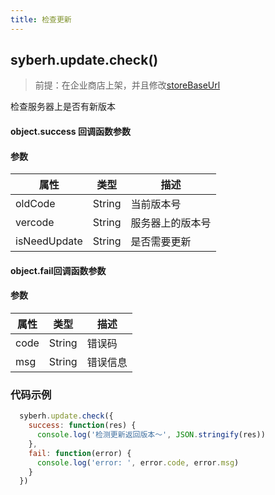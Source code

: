 ```yaml
---
title: 检查更新
---
```


## syberh.update.check()

> 前提：在企业商店上架，并且修改[storeBaseUrl](/docs/app-config.html)
 
检查服务器上是否有新版本


#### object.success 回调函数参数
#### 参数
| 属性           | 类型    | 描述                                 |
| -------------- | ------  | ------------------------------------ |
| oldCode        | String  | 当前版本号                             |
| vercode        | String  | 服务器上的版本号                |
| isNeedUpdate   | String  | 是否需要更新                |

#### object.fail回调函数参数
#### 参数
| 属性 | 类型   | 描述     |
| ---- | ------ | -------- |
| code | String | 错误码   |
| msg  | String | 错误信息 |


### 代码示例
```js
  syberh.update.check({
    success: function(res) {
      console.log('检测更新返回版本～', JSON.stringify(res))
    },
    fail: function(error) {
      console.log('error: ', error.code, error.msg)
    }
  })
```
